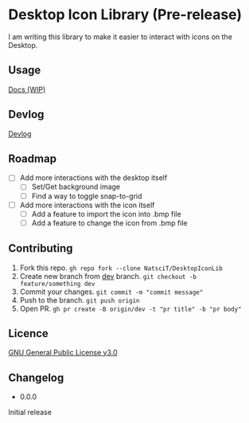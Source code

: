 # Desktop Icon Library (Pre-release)
I am writing this library to make it easier to interact with icons on the Desktop.

## Usage

[Docs (WIP)](/DOCS.md)

## Devlog

[Devlog](/DEVLOG.md)

## Roadmap

- [ ] Add more interactions with the desktop itself
    - [ ] Set/Get background image
    - [ ] Find a way to toggle snap-to-grid
- [ ] Add more interactions with the icon itself
    - [ ] Add a feature to import the icon into .bmp file
    - [ ] Add a feature to change the icon from .bmp file

## Contributing

1. Fork this repo. `gh repo fork --clone NatsciT/DesktopIconLib`
2. Create new branch from [dev](https://github.com/NatsciT/DesktopIconLib/tree/dev) branch. `git checkout -b feature/something dev`
3. Commit your changes. `git commit -m "commit message"`
4. Push to the branch. `git push origin`
5. Open PR. `gh pr create -B origin/dev -t "pr title" -b "pr body"`

## Licence
[GNU General Public License v3.0](/LICENCE)

## Changelog

- 0.0.0

Initial release
